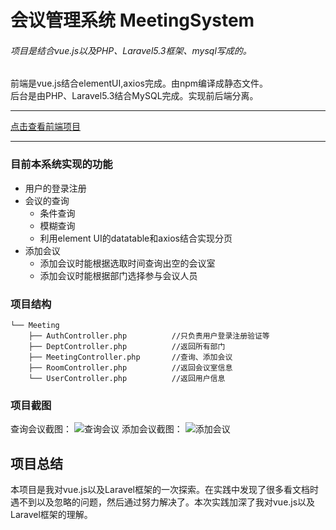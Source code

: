 # 会议管理系统 MeetingSystem
###### 项目是结合vue.js以及PHP、Laravel5.3框架、mysql写成的。

前端是vue.js结合elementUI,axios完成。由npm编译成静态文件。  
后台是由PHP、Laravel5.3结合MySQL完成。实现前后端分离。

---
[点击查看前端项目](https://github.com/a365893296/meeting)

---

 
### 目前本系统实现的功能 
* 用户的登录注册   
* 会议的查询
  - 条件查询
  - 模糊查询
  - 利用element UI的datatable和axios结合实现分页
* 添加会议
  - 添加会议时能根据选取时间查询出空的会议室
  - 添加会议时能根据部门选择参与会议人员

### 项目结构

```
└── Meeting    
    ├── AuthController.php          //只负责用户登录注册验证等    
    ├── DeptController.php		    //返回所有部门  
    ├── MeetingController.php		//查询、添加会议  
    ├── RoomController.php		    //返回会议室信息  
    └── UserController.php		    //返回用户信息  

```

### 项目截图
查询会议截图：
![查询会议](http://ovi099wlz.bkt.clouddn.com/meetingSystem1.jpg "查询会议截图")
添加会议截图：
![添加会议](http://ovi099wlz.bkt.clouddn.com/meetingSystem2.png "添加会议截图")

## 项目总结
本项目是我对vue.js以及Laravel框架的一次探索。在实践中发现了很多看文档时遇不到以及忽略的问题，然后通过努力解决了。本次实践加深了我对vue.js以及Laravel框架的理解。


